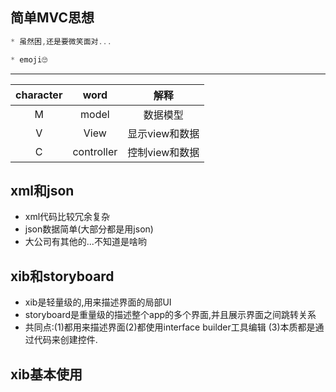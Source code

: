 
## 简单MVC思想
```objectivec
* 虽然困,还是要微笑面对...

* emoji🙄
```
---
 |character|word|解释
 |:----:| :----:| :----: |
 |M |model |数据模型
 |V |View |显示view和数据
 |C |controller |控制view和数据
 
## xml和json
* xml代码比较冗余复杂
* json数据简单(大部分都是用json)
* 大公司有其他的...不知道是啥哟

## xib和storyboard
* xib是轻量级的,用来描述界面的局部UI
* storyboard是重量级的描述整个app的多个界面,并且展示界面之间跳转关系
* 共同点:(1)都用来描述界面(2)都使用interface builder工具编辑
(3)本质都是通过代码来创建控件.

## xib基本使用
